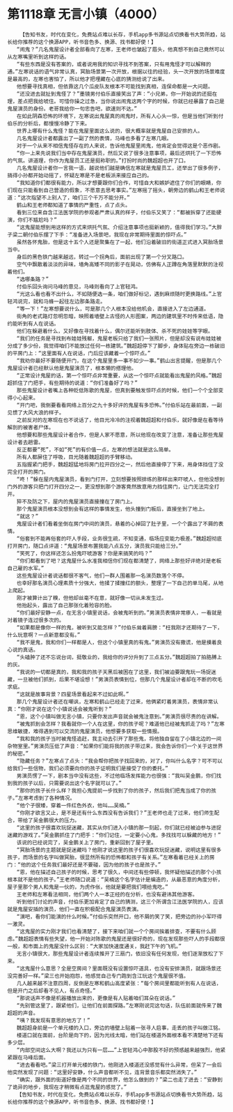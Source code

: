 # 第1118章 无言小镇（4000）
        【告知书友，时代在变化，免费站点难以长存，手机app多书源站点切换看书大势所趋，站长给你推荐的这个换源APP，听书音色多、换源、找书都好使！】
       “闹鬼？”几名鬼屋设计者全部看向了左寒，王老师也皱起了眉头，他真想不到自己竟然可以从左寒嘴里听到这样的话。
       “有些东西是没有答案的，或者说用我的知识寻找不到答案，只有用鬼怪才可以解释的通。”左寒说话的语气非常认真，冥胎场景第一次开放，根据以往的经验，头一次开放的场景难度是最高的，左寒也害怕了，所以他才把埋藏在心底的猜测给说了出来。
       他想要寻找真相，但依靠这几个瓜皮队友根本不可能找到真相，连保命都是一大问题。
       “还没进去就扯到鬼怪了？”墨镜男付伯乐直接笑出了声：“小兄弟，你一开始说的还挺在理，差点把我给唬住。可惜你操之过急，当你说出闹鬼这两个字的时候，你就已经暴露了自己是鬼屋演员的身份。老哥我给你一句忠告吧，欲速则不达。”
       在如此阴森恐怖的环境下，左寒说出鬼屋真的闹鬼时，所有人心头一惊，但是当他们听到付伯乐的分析后，都慢慢冷静了下来。
       世界上哪有什么鬼怪？能在鬼屋里面这么说的，很大概率就是鬼屋自己安排的人。
       几名鬼屋设计者都露出了一副了然的表情，马峰也多看了左寒几眼。
       对于一个从来不相信鬼怪存在的人来说，告诉他鬼屋里闹鬼，他肯定会觉得这是个恶作剧。
       “你一上来先说我们当中存在鬼屋演员，然后又说了很多注意事项，最后还烘托了一下恐怖的气氛。讲道理，你作为鬼屋员工还是挺称职的。”打扮时尚的魏超超也开了口。
       几名鬼屋设计者你一言我一语，越说他们越是确信左寒就是鬼屋员工，还举出了很多例子，搞得小孙都开始动摇了，怀疑左寒是不是老板派来接应自己的。
       “我知道你们都很有能力，所以才想要跟你们合作，可惜自大和嫉妒遮住了你们的眼睛，你们现在只能看到自己营造的假象，不愿意去思考事实。”左寒摇了摇头，朝旁边的鹤山和王老师说道：“这次指望不上别人了，咱们三个千万不能分开。”
       鹤山和王老师都知道了事情的严重性，点了点头。
       看到三位来自含江法医学院的参观者严肃认真的样子，付伯乐又笑了：“都被拆穿了还能硬演，你们不尴尬吗？”
       “这鬼屋能想到用这样的方式来烘托气氛、介绍注意事项也挺新颖的，值得我们学习。”大胖子梁二朝付伯乐摆了下手：“准备进入场景吧，我现在非常期待里面的惊吓点。”
       虽然各怀鬼胎，但是这十五个人还是聚集在了一起，他们沿着破旧的街道正式进入冥胎场景当中。
       身后的黑色铁门越来越远，转过一个拐角后，面前出现了第一个分叉路口。
       空气中飘散着淡淡的异味，墙角高矮不同的影子在晃动，仿佛有人正蹲在角落里默默的注视着他们。
       “选哪条路？”
       付伯乐回头询问马峰的意见，马峰则看向了上官轻鸿。
       “光这么看也看不出什么，不如随便选一条，咱们做好标记，遇到麻烦随时更换路线。”上官轻鸿说完，就和马蜂一起往左边那条路走。
       “等一下！”左寒想要说什么，可是那几个人根本没给他机会，直接进入了左边通道。
       街角的老式路灯忽明忽暗，映照着墙壁上古怪的人形图案，两边的建筑里不时传来低语，隐约能听到有人在说话。
       他们在躲避着什么，又好像在寻找着什么，偶尔还能听到肢体、杀不死的娃娃等字眼。
       “我们的任务是寻找到布娃娃残躯，鬼屋老板只给了我们一张照片，但是却没有说布娃娃被分成了多少份，我觉得咱们不能放过任何一栋建筑。”魏超超停下了脚步，身体贴在旁边一栋破旧的平房门上：“这里面有人在说话，门后应该藏着一个惊吓点。”
       “我劝你最好不要随便开门，在这个鬼屋里多一事不如少一事。”鹤山出言提醒，但是那几个鬼屋设计者已经默认他是鬼屋演员了，根本懒的搭理他。
       “正常设计鬼屋的话，第一个惊吓点非常重要，从这一个惊吓点就能看出鬼屋的风格。”魏超超抓住了门把手，有些期待的说道：“你们准备好了吗？”
       那些鬼屋设计者嘴上各种贬低陈歌的鬼屋，但真到要触发惊吓点的时候，他们一个个全部变得小心起来。
       “开门吧，我倒要看看网络上百分之九十多好评的鬼屋有多恐怖。”付伯乐站在最前面，一副见惯了大风大浪的样子。
       之前反对的左寒现在也不说话了，他目光冷冷的注视着魏超超和付伯乐，就好像是在看等待解剖的被害者尸体。
       他想要和那些鬼屋设计者合作，但是人家不愿意，所以他现在改变了注意，准备让那些鬼屋设计者去趟雷。
       反正都要“死”，不如“死”的有价值一点，左寒的想法就是这么简单。
       所有人都屏住了呼吸，目光随着魏超超的手臂移动。
       五指握紧门把手，魏超超猛地将房门拉开四分之一，然后他直接停了下来，用身体挡住了没完全打开的房门。
       “咚！”躲在屋内鬼屋演员，看到门打开，立刻想要按照排练的那样出来吓唬人，但他没想到门外的游客只把门打开四分之一，更没想到那个游客竟然故意用力挡住房门，让门无法完全打开。
       猝不及防之下，屋内的鬼屋演员直接撞在了房门上。
       那个鬼屋演员根本没想到会有这样的事情发生，他头撞到门板后，直接坐到了地上。
       “就这？”
       鬼屋设计者们看着坐倒在房门中间的演员，悬着的心掉回了肚子里，一个个露出了不屑的表情。
       “俗套到不能再俗套的吓人手段，业务很生疏，不知变通，临场应变能力极差。”魏超超彻底打开房门，随口点评道：“鬼屋场景布置我能八点五分，演员我只能给三分。”
       “笑死了，你这样还怎么扮鬼吓唬游客？你是来搞笑的吗？”
       “你们都看到了吧？这鬼屋什么水准我相信你们现在都清楚了，网络上那些好评绝对是老板自己雇的水军。”
       这些鬼屋设计者说话都很不客气，他们一群人围着那一名演员数落个不停。
       也幸好那名演员心理素质十分强大，他揉了揉撞红的额头，整理了一下自己的单马尾，从地上爬起。
       刚才被算计出了糗，但他却丝毫不在意，就好像一切从未发生过。
       他抬起头，露出了自己那张化着殓容的脸。
       “你们最好安静一点，在无言小镇里说话，会被鬼听到的。”男演员表情非常瘆人，一看就是对着镜子连过很多次的。
       “如果都是像你一样的鬼，被听到又能怎样？”付伯乐耸着肩膀：“枉我刚才还期待了一下，什么玩意啊？一点新意都没有。”
       “我不是鬼，我和你们一样都是人，但这个小镇里真的有鬼。”男演员没有撒谎，他是摸着良心说的真话。
       “头磕肿了还不忘说台词，挺敬业的，我给你的评分升到了三点五分。”魏超超拍了拍胳膊上的灰。
       “我说的一切都是真的，我和我的孩子天黑后被困在了这里，我们被迫要跟鬼玩一场捉迷藏，一旦被他们抓到，后果不堪设想！”男演员表情到位，但那几个鬼屋设计者却在不断的吹毛求疵。
       “这就是故事背景？四星场景看起来不过如此啊。”
       那几个鬼屋设计者还在嘲讽，左寒和鹤山已经走了过来，他俩紧盯着男演员，表情非常认真：“你刚才说在这个小镇说话会被鬼听到？”
       “恩，这个小镇叫做无言小镇，只要你发出声音就会被鬼注意到。”男演员很尽责的在讲解。
       “被鬼抓到会怎样？我看就你一个人在这里，你的孩子呢？难道他已经被鬼抓走了吗？”左寒思维敏捷，难得遇到可以交流的鬼屋演员，他想要多获取一些情报。
       “我和我的孩子当时被鬼怪追赶，我主动去引开了那些鬼，将他独自留在了小镇北边的一间杂物室里。”男演员压低了声音：“如果你们能将我的孩子带过来，我会告诉你们一个关于这世界的秘密。”
       “隐藏任务？”左寒点了点头：“我会帮你把孩子找回来的，对了，你叫什么名字？可不可以给我们一些信物，我们必须要向你的孩子证明我们是接受了你的委托。”
       男演员愣了一下，剧本当中没有这些，不过他临场发挥能力也很强：“我叫吴金鹏，你们找到我的孩子以后，只需要说出这个名字就可以了。”
       “那你的孩子长什么样？我担心鬼提前一步找到了你的孩子，然后我们把鬼当成了你的孩子。”左寒考虑到了各种情况。
       “他个子很矮，穿着一件红色外衣，他叫……吴楠。”
       “你刚才欲言又止，是不是还有什么东西没有告诉我们？”王老师也走了过来，他们师生配合，带给了吴金鹏很大的压力。
       “这里的孩子很喜欢玩捉迷藏，其实从你们进入小镇的那一刻起，你们就已经被迫参与进捉迷藏的游戏了。”吴金鹏抓住了门把手：“你们记住，一定要小心鬼，多找找可以躲藏的地方！”
       该说的已经说完了，吴金鹏关上了房门，重新回到了屋子里。
       “冥胎场景的主题就是捉迷藏吗？他刚才说这里的孩子们很喜欢玩捉迷藏，说明这里有很多孩子，而场景的名字叫做冥胎，很显然所有的恐怖都和孩子有关系。”左寒看着已经关上的房门：“他的这个任务我们最好还是不要碰，因为他的孩子也是孩子。”
       “恩，他在描述自己孩子的时候，思考了很久，中间还有些停顿，我怀疑他描述的那个小孩根本就不是他的孩子。”王老师随口说道：“吴楠这个名字估计是编造的，从最恶意的角度分析，屋子里那个男人和鬼是一伙的，为虎作伥，他就是要把我们喂给鬼吃。”
       王老师和左寒看法相同，他们两个人一本正经的在分析，也没有避讳其他游客。
       听到他们讨论的声音，付伯乐更加肯定了自己的猜测，这三个所谓含江法医学院的人，应该就是鬼屋安插的演员，他们一直在积极配合鬼屋演员表演。
       “演吧，看你们能演的什么时候。”付伯乐突然开口，他不屑的笑了笑，把旁边的孙小军吓得一激灵。
       “这鬼屋的实力刚才我们也看清楚了，接下来咱们就一个个房间挨着排查，不要有什么顾虑。”魏超超表情有些失望，他一开始对陈歌的鬼屋还是很好奇的，现在发现那些吓人的手段都很一般，和市面上的鬼屋没什么区别：“大家加快速度通关，我赶下午的飞机。”
       无言小镇很大，那些鬼屋设计者连续推开了三扇门，依旧没有任何发现，他们逐渐放松了下来。
       “这鬼屋什么意思？全是空房间？里面既没有设置惊吓道具，也没有安排演员，就跟场景还没完善好一样。”梁三也开始抱怨，他感觉自己专门跑到含江玩这个鬼屋很不值。
       几人越来越不注意四周，反倒是左寒和鹤山高度紧张：“每个房间里都能听到有人在说话，但是开门之后却看不见人，有点奇怪。”
       “那说话声不像是机器播放出来的，更像是有人贴着咱们耳朵在说话。”
       “先别管这里了，跟紧他们，让他们在前面探路。”左寒刚说完这句话，队伍前面就传来了魏超超的声音。
       “咦？我发现有意思的地方了！”
       魏超超身前是一个单元楼的入口，旁边的墙壁上贴着一张寻人启事，走丢的孩子叫做江铭。
       楼道口就在面前，台阶是向下的，因为光线太暗，他们站在楼道外面根本看不清楚地下还有多少层。
       “内部空间这么大啊？我还以为只有一层……”上官轻鸿心中那股不好的预感越来越强烈，他紧紧跟在马峰后面。
       “进去看看吧。”梁三打开单元楼的铁门，他刚进入楼道还没感觉有什么异常，但呆了一会后他突然发现了问题：“这里好安静，什么声音都听不见，连背景音乐都突然消失了。”
       “确实，跟外面的街道好像是两个不同的世界，他怎么做到的？”梁二也走了进去：“安静到了诡异的地步，我现在才稍微有点逛鬼屋的感觉了。”
       【告知书友，时代在变化，免费站点难以长存，手机app多书源站点切换看书大势所趋，站长给你推荐的这个换源APP，听书音色多、换源、找书都好使！】